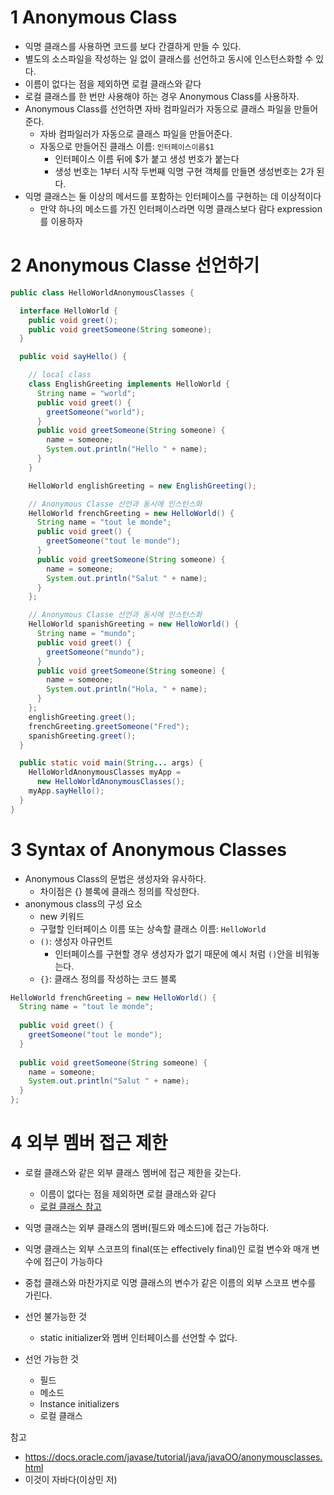 # 1 Anonymous Class

* 익명 클래스를 사용하면 코드를 보다 간결하게 만들 수 있다.
* 별도의 소스파일을 작성하는 일 없이 클래스를 선언하고 동시에 인스턴스화할 수 있다.
* 이름이 없다는 점을 제외하면 로컬 클래스와 같다
* 로컬 클래스를 한 번만 사용해야 하는 경우 Anonymous Class를 사용하자.
* Anonymous Class를 선언하면 자바 컴파일러가 자동으로 클래스 파일을 만들어준다.
  * 자바 컴파일러가 자동으로 클래스 파일을 만들어준다.
  * 자동으로 만들어진 클래스 이름: `인터페이스이름$1`
    * 인터페이스 이름 뒤에 $가 붙고 생성 번호가 붙는다
    * 생성 번호는 1부터 시작 두번째 익명 구현 객체를 만들면 생성번호는 2가 된다.
* 익명 클래스는 둘 이상의 메서드를 포함하는 인터페이스를 구현하는 데 이상적이다
  * 만약 하나의 메소드를 가진 인터페이스라면 익명 클래스보다 람다 expression를 이용하자



# 2 Anonymous Classe 선언하기

```java
public class HelloWorldAnonymousClasses {

  interface HelloWorld {
    public void greet();
    public void greetSomeone(String someone);
  }

  public void sayHello() {

    // local class
    class EnglishGreeting implements HelloWorld {
      String name = "world";
      public void greet() {
        greetSomeone("world");
      }
      public void greetSomeone(String someone) {
        name = someone;
        System.out.println("Hello " + name);
      }
    }

    HelloWorld englishGreeting = new EnglishGreeting();

    // Anonymous Classe 선언과 동시에 인스턴스화
    HelloWorld frenchGreeting = new HelloWorld() {
      String name = "tout le monde";
      public void greet() {
        greetSomeone("tout le monde");
      }
      public void greetSomeone(String someone) {
        name = someone;
        System.out.println("Salut " + name);
      }
    };

    // Anonymous Classe 선언과 동시에 인스턴스화
    HelloWorld spanishGreeting = new HelloWorld() {
      String name = "mundo";
      public void greet() {
        greetSomeone("mundo");
      }
      public void greetSomeone(String someone) {
        name = someone;
        System.out.println("Hola, " + name);
      }
    };
    englishGreeting.greet();
    frenchGreeting.greetSomeone("Fred");
    spanishGreeting.greet();
  }

  public static void main(String... args) {
    HelloWorldAnonymousClasses myApp =
      new HelloWorldAnonymousClasses();
    myApp.sayHello();
  }            
}
```



# 3 Syntax of Anonymous Classes

* Anonymous Class의 문법은 생성자와 유사하다.
  * 차이점은 {} 블록에 클래스 정의를 작성한다.
* anonymous class의 구성 요소
  * new 키워드
  * 구혈할 인터페이스 이름 또는 상속할 클래스 이름: `HelloWorld`
  * `()`: 생성자 아규먼트 
    * 인터페이스를 구현할 경우 생성자가 없기 때문에 예시 처럼 `()`안을 비워놓는다.
  * `{}`: 클래스 정의를 작성하는 코드 블록

```java
HelloWorld frenchGreeting = new HelloWorld() {
  String name = "tout le monde";
  
  public void greet() {
    greetSomeone("tout le monde");
  }
  
  public void greetSomeone(String someone) {
    name = someone;
    System.out.println("Salut " + name);
  }
};
```



# 4 외부 멤버 접근 제한

* 로컬 클래스와 같은 외부 클래스 멤버에 접근 제한을 갖는다.
  * 이름이 없다는 점을 제외하면 로컬 클래스와 같다
  * [로컬 클래스 참고](../Nested-Class/Nested-Class.md)

* 익명 클래스는 외부 클래스의 멤버(필드와 메소드)에 접근 가능하다.
* 익명 클래스는 외부 스코프의 final(또는 effectively final)인 로컬 변수와 매개 변수에 접근이 가능하다
* 중첩 클래스와 마찬가지로 익명 클래스의 변수가 같은 이름의 외부 스코프 변수를 가린다.
* 선언 불가능한 것
  * static initializer와 멤버 인터페이스를 선언할 수 없다.
* 선언 가능한 것
  * 필드
  * 메소드
  * Instance initializers
  * 로컬 클래스



참고

* https://docs.oracle.com/javase/tutorial/java/javaOO/anonymousclasses.html
* 이것이 자바다(이상민 저)